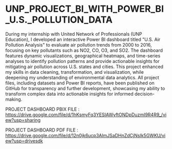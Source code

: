 # UNP_PROJECT_BI_WITH_POWER_BI_U.S._POLLUTION_DATA

During my internship with United Network of Professionals (UNP Education), I developed an interactive Power BI dashboard titled "U.S. Air Pollution Analysis" to evaluate air pollution trends from 2000 to 2016, focusing on key pollutants such as NO2, CO, O3, and SO2. The dashboard features dynamic visualizations, geographical heatmaps, and time-series analyses to identify pollution patterns and provide actionable insights for mitigating air pollution across U.S. states and cities. This project enhanced my skills in data cleaning, transformation, and visualization, while deepening my understanding of environmental data analytics. All project files, including datasets and Power BI reports, have been published on GitHub for transparency and further development, showcasing my ability to transform complex data into actionable insights for informed decision-making.

PROJECT DASHBOARD PBIX FILE : https://drive.google.com/file/d/1hKsmyFq3YESIAWyftONDpDuzmI9R4R9_/view?usp=sharing

PROJECT DASHBOARD PDF FILE : https://drive.google.com/file/d/12n0jk6ucp3AlmJSaDHnZdCjNsIk5GWKU/view?usp=drivesdk
